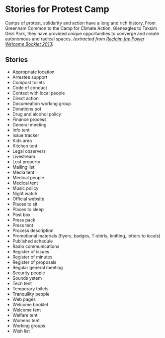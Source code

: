 # Stories for Protest Camp

Camps of protest, solidarity and action have a long and rich history. From 
Greenham Common to the Camp for Climate Action, Gleneagles to Taksim 
Gezi Park, they have provided unique opportunities to converge and create 
autonomous and radical spaces. *(extracted from [Reclaim the Power Welcome Booklet 2013](http://www.campaigncc.org/sites/www.campaigncc.org/files/ReclaimthePowerWelcomeBooklet2013.pdf))*

## Stories

* Appropriate location
* Arrestee support
* Compost toilets
* Code of conduct
* Contact with local people
* Direct action
* Documeation working group
* Donations pot
* Drug and alcohol policy
* Finance process
* General meeting
* Info tent
* Issue tracker
* Kids area
* Kitchen tent
* Legal observers
* Livestream
* Lost property
* Mailing list
* Media tent
* Medical people
* Medical tent
* Music policy
* Night watch
* Official website
* Places to sit
* Places to sleep
* Post box
* Press pack
* Press tent
* Process description
* Promotional materials (flyers, badges, T-shirts, knitting, letters to locals)
* Published schedule
* Radio communications
* Register of issues
* Register of minutes
* Register of proposals
* Regular general meeting
* Security people
* Sounds ystem
* Tech tent
* Temporary toilets
* Tranquility people
* Web pages
* Welcome booklet
* Welcome tent
* Welfare tent
* Womens tent
* Working groups
* Wish list



